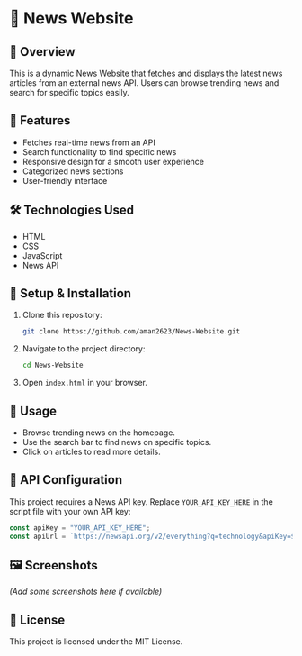 # 📰 News Website  

## 📌 Overview  
This is a dynamic News Website that fetches and displays the latest news articles from an external news API. Users can browse trending news and search for specific topics easily.  

## 🚀 Features  
- Fetches real-time news from an API  
- Search functionality to find specific news  
- Responsive design for a smooth user experience  
- Categorized news sections  
- User-friendly interface  

## 🛠 Technologies Used  
- HTML  
- CSS  
- JavaScript  
- News API  

## 🔧 Setup & Installation  
1. Clone this repository:  
   ```sh
   git clone https://github.com/aman2623/News-Website.git
   ```  
2. Navigate to the project directory:  
   ```sh
   cd News-Website
   ```  
3. Open `index.html` in your browser.  

## 📜 Usage  
- Browse trending news on the homepage.  
- Use the search bar to find news on specific topics.  
- Click on articles to read more details.  

## 📌 API Configuration  
This project requires a News API key. Replace `YOUR_API_KEY_HERE` in the script file with your own API key:  
```js
const apiKey = "YOUR_API_KEY_HERE";
const apiUrl = `https://newsapi.org/v2/everything?q=technology&apiKey=${apiKey}`;
```  

## 🖼 Screenshots  
_(Add some screenshots here if available)_  

## 📜 License  
This project is licensed under the MIT License.  
